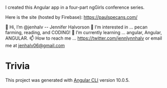 I created this Angular app in a four-part ngGirls conference series. 

Here is the site (hosted by Firebase):  https://paulspecans.com/

👋 Hi, I’m @jenhalv -- Jennifer Halvorson
👀 I’m interested in ... pecan farming, reading, and CODING!
🌱 I’m currently learning ... angular, Angular, ANGULAR.
📫 How to reach me ... https://twitter.com/jennlynnhalv or email me at jenhalv06@gmail.com

# Trivia

This project was generated with [Angular CLI](https://github.com/angular/angular-cli) version 10.0.5.
